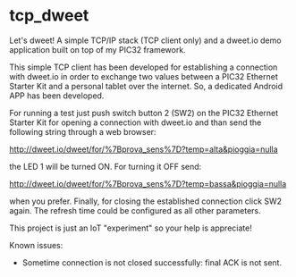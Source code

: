 # tcp_dweet
Let's dweet! A simple TCP/IP stack (TCP client only) and a dweet.io demo application built on top
of my PIC32 framework.

This simple TCP client has been developed for establishing a connection with
dweet.io in order to exchange two values between a PIC32 Ethernet Starter Kit
and a personal tablet over the internet. So, a dedicated Android APP has been
developed.

For running a test just push switch button 2 (SW2) on the PIC32 Ethernet Starter
Kit for opening a connection with dweet.io and than send the following string
through a web browser:

http://dweet.io/dweet/for/%7Bprova_sens%7D?temp=alta&pioggia=nulla

the LED 1 will be turned ON. For turning it OFF send:

http://dweet.io/dweet/for/%7Bprova_sens%7D?temp=bassa&pioggia=nulla

when you prefer. Finally, for closing the established connection click SW2
again.
The refresh time could be configured as all other parameters.

This project is just an IoT "experiment" so your help is appreciate!

Known issues:
- Sometime connection is not closed successfully: final ACK is not sent.
